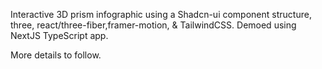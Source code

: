 Interactive 3D prism infographic using a Shadcn-ui component structure, three, react/three-fiber,framer-motion, & TailwindCSS.  Demoed using NextJS TypeScript app. 

More details to follow. 


